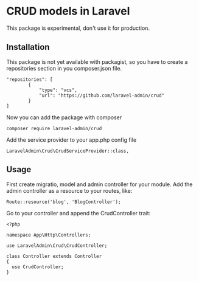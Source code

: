 # CRUD models in Laravel

This package is experimental, don't use it for production.

##  Installation

This package is not yet available with packagist, so you have to create a repositories section in you composer.json file.

```
"repositories": [
        {
            "type": "vcs",
            "url": "https://github.com/laravel-admin/crud"
        }
]
```

Now you can add the package with composer

```
composer require laravel-admin/crud
```

Add the service provider to your app.php config file

```
LaravelAdmin\Crud\CrudServiceProvider::class,
```

## Usage

First create migratio, model and admin controller for your module. Add the admin controller as a resource to your routes, like:

```
Route::resource('blog', 'BlogController');
```

Go to your controller and append the CrudController trait:

```
<?php

namespace App\Http\Controllers;

use LaravelAdmin\Crud\CrudController;

class Controller extends Controller
{
  use CrudController;
}
```





